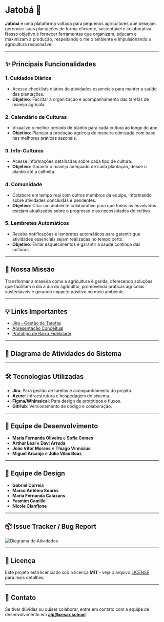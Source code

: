 # Jatobá 🌱

**Jatobá** é uma plataforma voltada para pequenos agricultores que desejam gerenciar suas plantações de forma eficiente, sustentável e colaborativa. Nosso objetivo é fornecer ferramentas que organizam, educam e maximizam a produção, respeitando o meio ambiente e impulsionando a agricultura responsável.

---

## ✨ Principais Funcionalidades

### 1. **Cuidados Diários**
  - Acesse checklists diários de atividades essenciais para manter a saúde das plantações.
  - **Objetivo**: Facilitar a organização e acompanhamento das tarefas de manejo agrícola.

### 2. **Calendário de Culturas**
  - Visualize o melhor período de plantio para cada cultura ao longo do ano.
  - **Objetivo**: Planejar a produção agrícola de maneira otimizada com base nas melhores práticas sazonais.

### 3. **Info-Culturas**
  - Acesse informações detalhadas sobre cada tipo de cultura.
  - **Objetivo**: Garantir o manejo adequado de cada plantação, desde o plantio até a colheita.

### 4. **Comunidade**
  - Colabore em tempo real com outros membros da equipe, informando sobre atividades concluídas e pendentes.
  - **Objetivo**: Criar um ambiente colaborativo para que todos os envolvidos estejam atualizados sobre o progresso e as necessidades do cultivo.

### 5. **Lembretes Automáticos**
  - Receba notificações e lembretes automáticos para garantir que atividades essenciais sejam realizadas no tempo certo.
  - **Objetivo**: Evitar esquecimentos e garantir a saúde contínua das culturas.

---

## 🎯 Nossa Missão

Transformar a maneira como a agricultura é gerida, oferecendo soluções que facilitam o dia a dia do agricultor, promovendo práticas agrícolas sustentáveis e gerando impacto positivo no meio ambiente.

---

## 💡 Links Importantes

- [Jira - Gestão de Tarefas](https://cesar-grupo13.atlassian.net/jira/software/projects/KAN/boards/1)
- [Apresentação Conceitual](https://docs.google.com/document/d/1YcFWUKt5CzpJgBr-Ovjdaf_afpZoh-Ol2bMEGYuE8Uc/edit)
- [Protótipo de Baixa Fidelidade](https://whimsical.com/projetos-2-RQ9MwTocTEx5vwWRUrH7Qc)

---

## 🔄 Diagrama de Atividades do Sistema



---

## 🛠 Tecnologias Utilizadas

- **Jira**: Para gestão de tarefas e acompanhamento do projeto.
- **Azure**: Infraestrutura e hospedagem do sistema.
- **Figma/Whimsical**: Para design de protótipos e fluxos.
- **GitHub**: Versionamento de código e colaboração.

---

## 👥 Equipe de Desenvolvimento

- **Maria Fernanda Oliveira** e **Sofia Gomes**
- **Arthur Leal** e **Davi Arruda**
- **João Vitor Moraes** e **Thiago Vinnicius**
- **Miguel Arcanjo** e **Júlio Vilas Boas**

---

## 🎨 Equipe de Design

- **Gabriel Correia**
- **Marco Antônio Soares**
- **Maria Fernanda Calazans**
- **Yasmim Camille**
- **Nicole Cianflone**

---

## 📦 Issue Tracker / Bug Report

![Diagrama de Atividades](https://github.com/user-attachments/assets/76acda77-f2c0-430a-bda8-27b856a49906)

---

## 📄 Licença

Este projeto está licenciado sob a licença **MIT** - veja o arquivo [LICENSE](LICENSE) para mais detalhes.

---

## 📧 Contato

Se tiver dúvidas ou quiser colaborar, entre em contato com a equipe de desenvolvimento em **alp@cesar.school**.
